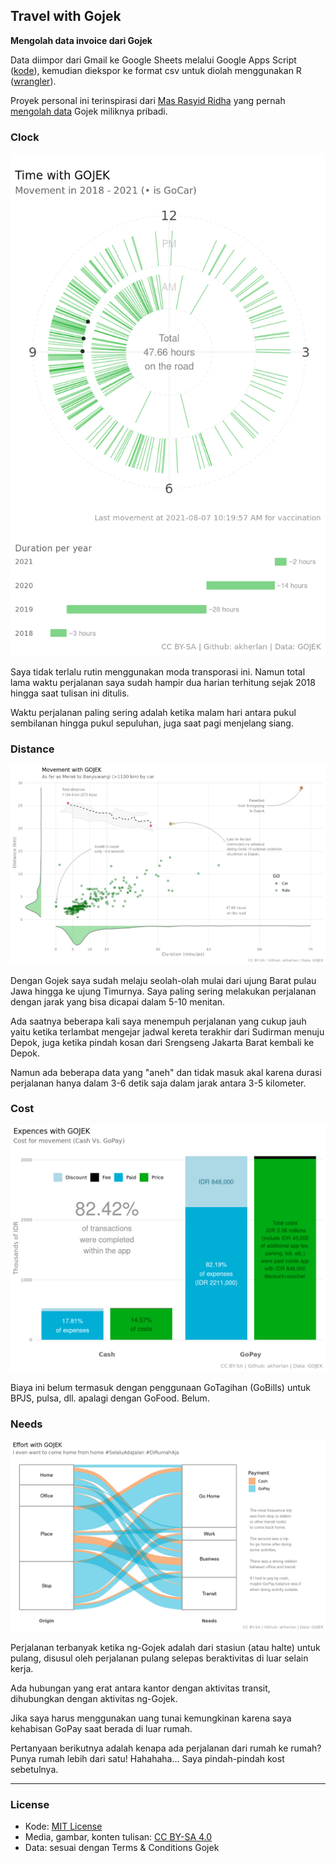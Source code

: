 ## Travel with Gojek

**Mengolah data invoice dari Gojek**

Data diimpor dari Gmail ke Google Sheets melalui Google Apps Script ([kode](code.gs)), kemudian diekspor ke format csv untuk diolah menggunakan R ([wrangler](1-wrangling.R)).

Proyek personal ini terinspirasi dari [Mas Rasyid Ridha](https://github.com/rasyidstat/) yang pernah [mengolah data](http://rasyidridha.com/datague/data-gojek/) Gojek miliknya pribadi.

### Clock

![time with gojek](figs/clock.png)

Saya tidak terlalu rutin menggunakan moda transporasi ini. Namun total lama waktu perjalanan saya sudah hampir dua harian terhitung sejak 2018 hingga saat tulisan ini ditulis.

Waktu perjalanan paling sering adalah ketika malam hari antara pukul sembilanan hingga pukul sepuluhan, juga saat pagi menjelang siang.

### Distance

![movement with gojek](figs/distance_map.png)

Dengan Gojek saya sudah melaju seolah-olah mulai dari ujung Barat pulau Jawa hingga ke ujung Timurnya. Saya paling sering melakukan perjalanan dengan jarak yang bisa dicapai dalam 5-10 menitan.

Ada saatnya beberapa kali saya menempuh perjalanan yang cukup jauh yaitu ketika terlambat mengejar jadwal kereta terakhir dari Sudirman menuju Depok, juga ketika pindah kosan dari Srengseng Jakarta Barat kembali ke Depok.

Namun ada beberapa data yang "aneh" dan tidak masuk akal karena durasi perjalanan hanya dalam 3-6 detik saja dalam jarak antara 3-5 kilometer.

### Cost

![expenses with gojek](figs/cost.png)

Biaya ini belum termasuk dengan penggunaan GoTagihan (GoBills) untuk BPJS, pulsa, dll. apalagi dengan GoFood. Belum.

### Needs

![effort with gojek](figs/needs.png)

Perjalanan terbanyak ketika ng-Gojek adalah dari stasiun (atau halte) untuk pulang, disusul oleh perjalanan pulang selepas beraktivitas di luar selain kerja.

Ada hubungan yang erat antara kantor dengan aktivitas transit, dihubungkan dengan aktivitas ng-Gojek.

Jika saya harus menggunakan uang tunai kemungkinan karena saya kehabisan GoPay saat berada di luar rumah.

Pertanyaan berikutnya adalah kenapa ada perjalanan dari rumah ke rumah? Punya rumah lebih dari satu! Hahahaha... Saya pindah-pindah kost sebetulnya.

------------------------------------------------------------------------

### License

-   Kode: [MIT License](LINCENSE)
-   Media, gambar, konten tulisan: [CC BY-SA 4.0](https://creativecommons.org/licenses/by-sa/4.0/)
-   Data: sesuai dengan Terms & Conditions Gojek
